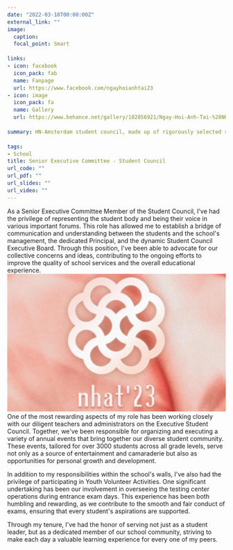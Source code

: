 ```yaml
---
date: "2022-03-18T00:00:00Z"
external_link: ""
image:
  caption: 
  focal_point: Smart
  
links:
- icon: facebook
  icon_pack: fab
  name: Fanpage
  url: https://www.facebook.com/ngayhoianhtai23
- icon: image
  icon_pack: fa
  name: Gallery
  url: https://www.behance.net/gallery/182856921/Ngay-Hoi-Anh-Tai-%28NHAT%29-Talent-Festival

summary: HN-Amsterdam student council, made up of rigorously selected students, represent student body in communicating with school management, and is the sole organizer of Ngay Hoi Anh Tai (NHAT)

tags:
- School
title: Senior Executive Committee - Student Council
url_code: ""
url_pdf: ""
url_slides: ""
url_video: ""
---
```

As a Senior Executive Committee Member of the Student Council, I've had the privilege of representing the student body and being their voice in various important forums. This role has allowed me to establish a bridge of communication and understanding between the students and the school's management, the dedicated Principal, and the dynamic Student Council Executive Board. Through this position, I've been able to advocate for our collective concerns and ideas, contributing to the ongoing efforts to improve the quality of school services and the overall educational experience. 
![screen reader text](hanh.jpg "")
One of the most rewarding aspects of my role has been working closely with our diligent teachers and administrators on the Executive Student Council. Together, we've been responsible for organizing and executing a variety of annual events that bring together our diverse student community. These events, tailored for over 3000 students across all grade levels, serve not only as a source of entertainment and camaraderie but also as opportunities for personal growth and development.

In addition to my responsibilities within the school's walls, I've also had the privilege of participating in Youth Volunteer Activities. One significant undertaking has been our involvement in overseeing the testing center operations during entrance exam days. This experience has been both humbling and rewarding, as we contribute to the smooth and fair conduct of exams, ensuring that every student's aspirations are supported. 

Through my tenure, I've had the honor of serving not just as a student leader, but as a dedicated member of our school community, striving to make each day a valuable learning experience for every one of my peers.
